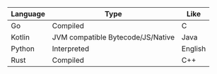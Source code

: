 | Language | Type                   |Like|
|----------|------------------------|----|
|Go        |Compiled                |C       |
|Kotlin    |JVM compatible Bytecode/JS/Native |Java       |
|Python|Interpreted                 |English       |
|Rust|Compiled                      |C++      |
